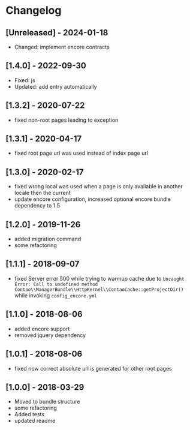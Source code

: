 # Changelog

## [Unreleased] - 2024-01-18
- Changed: implement encore contracts


## [1.4.0] - 2022-09-30
- Fixed: js
- Updated: add entry automatically

## [1.3.2] - 2020-07-22
- fixed non-root pages leading to exception

## [1.3.1] - 2020-04-17
- fixed root page url was used instead of index page url

## [1.3.0] - 2020-02-17
- fixed wrong local was used when a page is only available in another locale then the current
- update encore configuration, increased optional encore bundle dependency to 1.5

## [1.2.0] - 2019-11-26
- added migration command
- some refactoring

## [1.1.1] - 2018-09-07
- fixed Server error 500 while trying to warmup cache due to `Uncaught Error: Call to undefined method Contao\\ManagerBundle\\HttpKernel\\ContaoCache::getProjectDir() ` while invoking `config_encore.yml`

## [1.1.0] - 2018-08-06
- added encore support
- removed jquery dependency

## [1.0.1] - 2018-08-06 
- fixed now correct absolute url is generated for other root pages

## [1.0.0] - 2018-03-29
- Moved to bundle structure
- some refactoring
- Added tests
- updated readme
